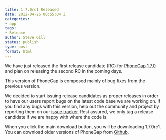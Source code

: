 ```yaml
---
title: 1.7.0rc1 Released
date: 2012-04-26 00:55:04 Z
categories:
- app
tags:
- Release
author: Steve Gill
status: publish
type: post
format: html
---
```


We have just released the first release candidate (RC) for [PhoneGap 1.7.0](http://phonegap.com/download) and plan on releasing the second RC in the coming days.

This version of PhoneGap is composed mainly of bug fixes from the previous version.

We decided to start issuing release candidates as proper releases in order to have our users report bugs on the latest code base we are working on. If you find any bugs with this version, help out the community and project by reporting them on our [issue tracker](https://issues.apache.org/jira/browse/CB). Rest assured, we only tag a release candidate if we are happy with where the code is.

When you click the main download button, you will be downloading 1.7.0rc1\. You can download older versions of PhoneGap from [Github](https://github.com/phonegap/phonegap/tags).
